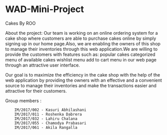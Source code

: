 # WAD-Mini-Project
Cakes By ROO

About the project:
Our team is working on an online ordering system for a cake shop where customers are able to purchase cakes online by simply signing up in our home page.Also, we are enabling the owners of this shop  to manage their inventories through this web application.We are willing to provide the customers with features such as:
              popular cakes
              categorized menu of available cakes
              wishlist menu
              add to cart menu
                              in our web page through an attractive user interface.
                              
Our goal is to maximize the efficiency in the cake shop with the help of the web application by providing the owners with an effective and a convenient source to manage their inventories and make the transactions easier and attractive for their customers.
         
Group members : 
        
        IM/2017/002 - Kasuri Abhilashani 
        IM/2017/011 - Roshenka Dabrera
        IM/2017/032 - Lahiru Chalana
        IM/2017/055 - Chamodya Prabasari
        IM/2017/061 - Akila Rangalla

